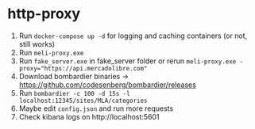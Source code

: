 # http-proxy


1. Run `docker-compose up -d` for logging and caching containers (or not, still works)
1. Run `meli-proxy.exe`
1. Run `fake_server.exe` in fake_server folder or rerun `meli-proxy.exe -proxy="https://api.mercadolibre.com"`
1. Download bombardier binaries -> https://github.com/codesenberg/bombardier/releases
1. Run `bombardier -c 100 -d 15s -l localhost:12345/sites/MLA/categories`
1. Maybe edit `config.json` and run more requests
1. Check kibana logs on http://localhost:5601